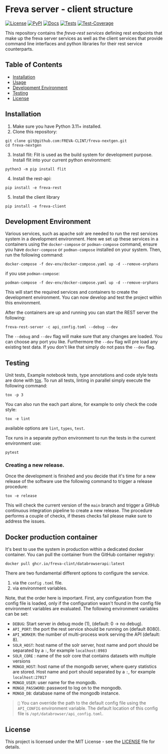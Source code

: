 # Freva server - client structure

[![License](https://img.shields.io/badge/License-BSD-purple.svg)](LICENSE)
[![PyPI](https://img.shields.io/pypi/pyversions/freva-client.svg)](https://pypi.org/project/freva-client/)
[![Docs](https://img.shields.io/badge/API-Doc-green.svg)](https://freva-clint.github.io/freva-nextgen)
[![Tests](https://github.com/FREVA-CLINT/freva-nextgen/actions/workflows/ci_job.yml/badge.svg)](https://github.com/FREVA-CLINT/freva-nextgen/actions)
[![Test-Coverage](https://codecov.io/github/FREVA-CLINT/freva-nextgen/branch/init/graph/badge.svg?token=dGhXxh7uP3)](https://codecov.io/github/FREVA-CLINT/freva-nextgen)

This repository contains the *freva-rest services* defining rest endpoints
that make up the freva server services as well as the client
services that provide command line interfaces and python libraries for their
rest service counterparts.

## Table of Contents

- [Installation](#installation)
- [Usage](#usage)
- [Development Environment](#development-environment)
- [Testing](#testing)
- [License](#license)

## Installation

1. Make sure you have Python 3.11+ installed.
2. Clone this repository:

```console
git clone git@github.com:FREVA-CLINT/freva-nextgen.git
cd freva-nextgen
```

3. Install flit:
Flit is used as the build system for development purpose. Install flit
into your current python environment:

```console
python3 -m pip install flit
```

4. Install the rest-api:

```console
pip install -e freva-rest
```

5. Install the client library

```console
pip install -e freva-client
```

## Development Environment
Various services, such as apache solr are needed to run the rest services system
in a development environment. Here we set up these services in a containers
using the `docker-compose` or `podman-compose` command, ensure
you have `docker-compose` or `podman-compose` installed on your system.
Then, run the following command:

```console
docker-compose -f dev-env/docker-compose.yaml up -d --remove-orphans
```

if you use `podman-compose`:

```console
podman-compose -f dev-env/docker-compose.yaml up -d --remove-orphans
```

This will start the required services and containers to create the development
environment. You can now develop and test the project within this environment.

After the containers are up and running you can start the REST server the following:

```console
freva-rest-server -c api_config.toml --debug --dev
```

The ``--debug`` and ``--dev`` flag will make sure that any changes are loaded.
You can choose any port you like. Furthermore the ``--dev`` flag will pre
load any existing test data. If you don't like that simply do not pass the
``--dev`` flag.


## Testing

Unit tests, Example notebook tests, type annotations and code style tests
are done with [tox](https://tox.wiki/en/latest/). To run all tests, linting
in parallel simply execute the following command:

```console
tox -p 3
```
You can also run the each part alone, for example to only check the code style:

```console
tox -e lint
```
available options are ``lint``, ``types``, ``test``.

Tox runs in a separate python environment to run the tests in the current
environment use:

```console
pytest
```
### Creating a new release.

Once the development is finished and you decide that it's time for a new
release of the software use the following command to trigger a release
procedure:

```console
tox -e release
```

This will check the current version of the `main` branch and trigger
a GitHub continuous integration pipeline to create a new release. The procedure
performs a couple of checks, if theses checks fail please make sure to address
the issues.

## Docker production container
It's best to use the system in production within a dedicated docker container.
You can pull the container from the GitHub container registry:

```console
docker pull ghcr.io/freva-clint/databrowserapi:latest
```

There are two fundamental different options to configure the service.

1. via the `config` ``.toml`` file.
2. via environment variables.

Note, that the order here is important. First, any configuration from the
config file is loaded, only if the configuration wasn't found in the config
file environment variables are evaluated. The following environment
variables can be set:

- ``DEBUG``: Start server in debug mode (1), (default: 0 -> no debug).
- ``API_PORT``: the port the rest service should be running on (default 8080).
- ``API_WORKER``: the number of multi-process work serving the API (default: 8).
- ``SOLR_HOST``: host name of the solr server, host name and port should be
                 separated by a ``:``, for example ``localhost:8983``
- ``SOLR_CORE`` : name of the solr core that contains datasets with multiple
                  versions
- ``MONGO_HOST``: host name of the mongodb server, where query statistics are
                 stored. Host name and port should separated by a ``:``, for
                 example ``localhost:27017``
- ``MONGO_USER``: user name for the mongodb.
- ``MONGO_PASSWORD``: password to log on to the mongodb.
- ``MONGO_DB``: database name of the mongodb instance.

> ``📝`` You can override the path to the default config file using the ``API_CONFIG``
         environment variable. The default location of this config file is
         ``/opt/databrowser/api_config.toml``.

## License

This project is licensed under the MIT License - see the [LICENSE](LICENSE) file for details.

